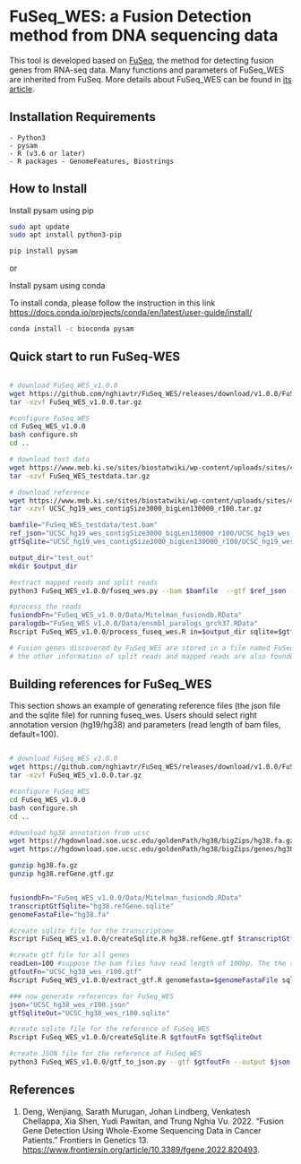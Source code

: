 
# FuSeq_WES: a Fusion Detection method from DNA sequencing data

This tool is developed based on [FuSeq](https://github.com/nghiavtr/FuSeq), the method for detecting fusion genes from RNA-seq data. Many functions and parameters of FuSeq_WES are inherited from FuSeq. More details about FuSeq_WES can be found in [its article](https://www.frontiersin.org/article/10.3389/fgene.2022.820493).


## Installation Requirements

	- Python3
	- pysam 
	- R (v3.6 or later) 
	- R packages - GenomeFeatures, Biostrings

## How to Install

Install pysam using pip

```sh
sudo apt update
sudo apt install python3-pip

pip install pysam
```
or 

Install pysam using conda

To install conda, please follow the instruction in this link https://docs.conda.io/projects/conda/en/latest/user-guide/install/ 

```sh
conda install -c bioconda pysam
```
## Quick start to run FuSeq-WES

```sh

# download FuSeq_WES_v1.0.0
wget https://github.com/nghiavtr/FuSeq_WES/releases/download/v1.0.0/FuSeq_WES_v1.0.0.tar.gz -O FuSeq_WES_v1.0.0.tar.gz
tar -xzvf FuSeq_WES_v1.0.0.tar.gz

#configure FuSeq_WES
cd FuSeq_WES_v1.0.0
bash configure.sh
cd ..

# download test data
wget https://www.meb.ki.se/sites/biostatwiki/wp-content/uploads/sites/4/2022/04/FuSeq_WES_testdata.tar.gz
tar -xzvf FuSeq_WES_testdata.tar.gz

# download reference 
wget https://www.meb.ki.se/sites/biostatwiki/wp-content/uploads/sites/4/2022/04/UCSC_hg19_wes_contigSize3000_bigLen130000_r100.tar.gz
tar -xzvf UCSC_hg19_wes_contigSize3000_bigLen130000_r100.tar.gz

bamfile="FuSeq_WES_testdata/test.bam"
ref_json="UCSC_hg19_wes_contigSize3000_bigLen130000_r100/UCSC_hg19_wes_contigSize3000_bigLen130000_r100.json"
gtfSqlite="UCSC_hg19_wes_contigSize3000_bigLen130000_r100/UCSC_hg19_wes_contigSize3000_bigLen130000_r100.sqlite"

output_dir="test_out"
mkdir $output_dir

#extract mapped reads and split reads
python3 FuSeq_WES_v1.0.0/fuseq_wes.py --bam $bamfile  --gtf $ref_json --mapq-filter --outdir $output_dir

#process the reads
fusiondbFn="FuSeq_WES_v1.0.0/Data/Mitelman_fusiondb.RData"
paralogdb="FuSeq_WES_v1.0.0/Data/ensmbl_paralogs_grch37.RData"
Rscript FuSeq_WES_v1.0.0/process_fuseq_wes.R in=$output_dir sqlite=$gtfSqlite fusiondb=$fusiondbFn paralogdb=$paralogdbFn out=$output_dir

# Fusion genes discovered by FuSeq_WES are stored in a file named FuSeq_WES_FusionFinal.txt
# the other information of split reads and mapped reads are also founded in the output folder

```

## Building references for FuSeq_WES
This section shows an example of generating reference files (the json file and the sqlite file) for running fuseq_wes.
Users should select right annotation version (hg19/hg38) and parameters (read length of bam files, default=100).


```sh

# download FuSeq_WES_v1.0.0
wget https://github.com/nghiavtr/FuSeq_WES/releases/download/v1.0.0/FuSeq_WES_v1.0.0.tar.gz -O FuSeq_WES_v1.0.0.tar.gz
tar -xzvf FuSeq_WES_v1.0.0.tar.gz

#configure FuSeq_WES
cd FuSeq_WES_v1.0.0
bash configure.sh
cd ..

#download hg38 annotation from ucsc
wget https://hgdownload.soe.ucsc.edu/goldenPath/hg38/bigZips/hg38.fa.gz
wget https://hgdownload.soe.ucsc.edu/goldenPath/hg38/bigZips/genes/hg38.refGene.gtf.gz

gunzip hg38.fa.gz
gunzip hg38.refGene.gtf.gz


fusiondbFn="FuSeq_WES_v1.0.0/Data/Mitelman_fusiondb.RData"
transcriptGtfSqlite="hg38.refGene.sqlite"
genomeFastaFile="hg38.fa"

#create sqlite file for the transcriptome
Rscript FuSeq_WES_v1.0.0/createSqlite.R hg38.refGene.gtf $transcriptGtfSqlite

#create gtf file for all genes
readLen=100 #suppose the bam files have read length of 100bp. The the results can be slightly different if using this reference for input data with different read length.
gtfoutFn="UCSC_hg38_wes_r100.gtf"
Rscript FuSeq_WES_v1.0.0/extract_gtf.R genomefasta=$genomeFastaFile sqlite=$transcriptGtfSqlite fusiondb=$fusiondbFn readLen=$readLen out=$gtfoutFn

### now generate references for FuSeq_WES
json="UCSC_hg38_wes_r100.json"
gtfSqliteOut="UCSC_hg38_wes_r100.sqlite"

#create sqlite file for the reference of FuSeq_WES
Rscript FuSeq_WES_v1.0.0/createSqlite.R $gtfoutFn $gtfSqliteOut

#create JSON file for the reference of FuSeq_WES
python3 FuSeq_WES_v1.0.0/gtf_to_json.py --gtf $gtfoutFn --output $json

``` 

## References
1. Deng, Wenjiang, Sarath Murugan, Johan Lindberg, Venkatesh Chellappa, Xia Shen, Yudi Pawitan, and Trung Nghia Vu. 2022. “Fusion Gene Detection Using Whole-Exome Sequencing Data in Cancer Patients.” Frontiers in Genetics 13. https://www.frontiersin.org/article/10.3389/fgene.2022.820493.

